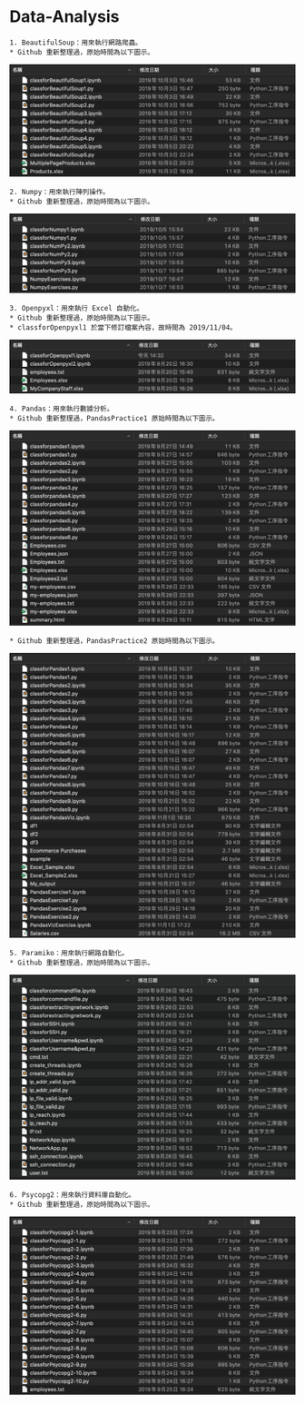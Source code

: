# Data-Analysis

	1. BeautifulSoup：用來執行網路爬蟲。
	* Github 重新整理過，原始時間為以下圖示。
![](https://github.com/LiuHaoLung/Date-image/blob/master/BeautifulSoup.png)

	2. Numpy：用來執行陣列操作。
	* Github 重新整理過，原始時間為以下圖示。
![](https://github.com/LiuHaoLung/Date-image/blob/master/NumPy.png)

	3. Openpyxl：用來執行 Excel 自動化。
	* Github 重新整理過，原始時間為以下圖示。
	* classforOpenpyxl1 於當下修訂檔案內容，故時間為 2019/11/04。
![](https://github.com/LiuHaoLung/Date-image/blob/master/Openpyxl.png)

	4. Pandas：用來執行數據分析。
	* Github 重新整理過，PandasPractice1 原始時間為以下圖示。
![](https://github.com/LiuHaoLung/Date-image/blob/master/PandasPractice1.png)

	* Github 重新整理過，PandasPractice2 原始時間為以下圖示。
![](https://github.com/LiuHaoLung/Date-image/blob/master/PandasPractice2.png)

	5. Paramiko：用來執行網路自動化。
	* Github 重新整理過，原始時間為以下圖示。
![](https://github.com/LiuHaoLung/Date-image/blob/master/Paramiko.png)

	6. Psycopg2：用來執行資料庫自動化。
	* Github 重新整理過，原始時間為以下圖示。
![](https://github.com/LiuHaoLung/Date-image/blob/master/Psycopg2.png)
